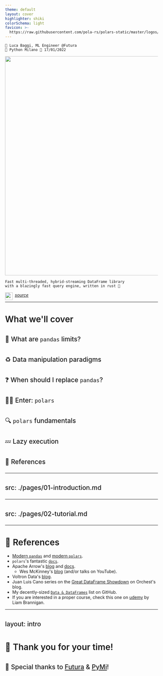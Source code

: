 ```yaml
---
theme: default
layout: cover
highlighter: shiki
colorSchema: light
favicon: >-
  https://raw.githubusercontent.com/pola-rs/polars-static/master/logos/polars-logo-dark.svg
---
```


<style>
h1 {
  font-weight: 600 !important;
}

h2 {
  font-weight: 450 !important;
  line-height: 1.8 !important;
}

blockquote {
  font-size: 20 !important;
}
</style>

<div class="absolute top-10">

    👤 Luca Baggi, ML Engineer @Futura
    🐍 Python Milano 📆 17/01/2022
</div>


<div class="absolute bottom-20">

  <img src="/polars.svg" width="720">
  <br>

    Fast multi-threaded, hybrid-streaming DataFrame library
    with a blazingly fast query engine, written in rust 🦀
</div>

<div class="absolute bottom-5">

<a href="github.com/baggiponte/pymi-cookiecutter">

<img height="25" width="25" align="left" style="margin-right:0.5em" src="https://cdn.simpleicons.org/github"> <u><i>source</i></u>

</a>

</div>

---

# What we'll cover

<v-clicks>

## 🐼 What are `pandas` limits?

## ♻️ Data manipulation paradigms

## ❓ When should I replace `pandas`?

## 🐻‍❄️ Enter: `polars`

## 🔍 `polars` fundamentals

## 💤 Lazy execution

## 🔖 References

</v-clicks>


---
src: ./pages/01-introduction.md
---

---
src: ./pages/02-tutorial.md
---

---

# 🔖 References

* [Modern `pandas`](https://tomaugspurger.github.io/posts/modern-1-intro/) and [modern `polars`](https://kevinheavey.github.io/modern-polars/).
* `polars`'s fantastic [`docs`](https://pola-rs.github.io/polars-book/user-guide/).
* Apache Arrow's [blog](https://arrow.apache.org/blog/) and [docs](https://arrow.apache.org/docs/index.html).
  * Wes McKinney's [blog](https://wesmckinney.com/archives.html) (and/or talks on YouTube).
* Voltron Data's [blog](https://voltrondata.com/resources).
* Juan Luis Cano series on the [Great DataFrame Showdown](https://www.orchest.io/blog/the-great-python-dataframe-showdown-part-1-demystifying-apache-arrow) on Orchest's blog.
* My decently-sized [`Data & DataFrames`](https://github.com/stars/baggiponte/lists/data-dataframes) list on GitHub.
* If you are interested in a proper course, check this one on [udemy](https://www.udemy.com/course/data-analysis-with-polars/) by Liam Brannigan.

---
layout: intro
---

# 🙏 Thank you for your time!
## 🎉 Special thanks to [Futura](https://www.futura.study/) & [PyMi](http://milano.python.it/)!
